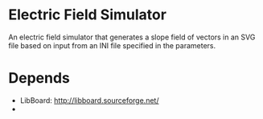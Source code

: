 # Electric Field Simulator
An electric field simulator that generates a slope field of vectors
in an SVG file based on input from an INI file specified in the
parameters.

# Depends
* LibBoard: <http://libboard.sourceforge.net/>
* 
